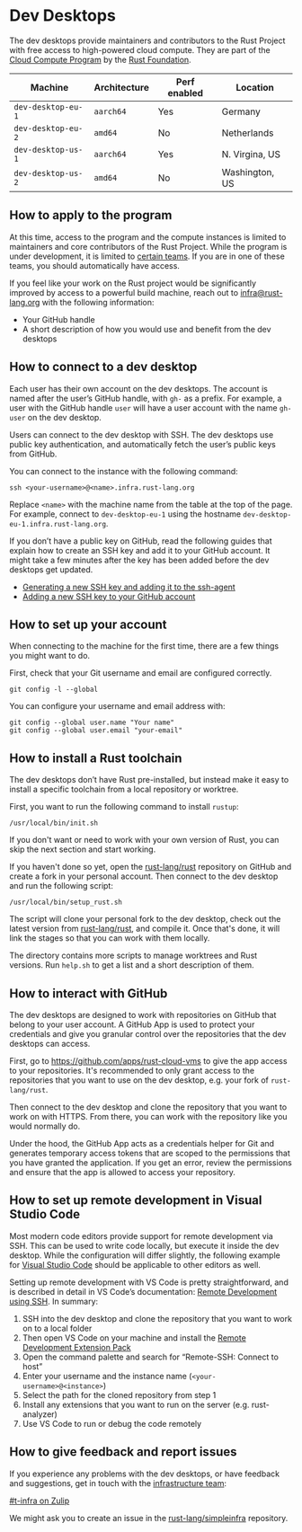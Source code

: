 # Dev Desktops

The dev desktops provide maintainers and contributors to the Rust Project with
free access to high-powered cloud compute. They are part of the
[Cloud Compute Program] by the [Rust Foundation].

| Machine            | Architecture | Perf enabled | Location       |
|--------------------|--------------|--------------|----------------|
| `dev-desktop-eu-1` | `aarch64`    | Yes          | Germany        |
| `dev-desktop-eu-2` | `amd64`      | No           | Netherlands    |
| `dev-desktop-us-1` | `aarch64`    | Yes          | N. Virgina, US |
| `dev-desktop-us-2` | `amd64`      | No           | Washington, US |

## How to apply to the program

At this time, access to the program and the compute instances is limited to
maintainers and core contributors of the Rust Project. While the program is
under development, it is limited to [certain teams]. If you are in one of these
teams, you should automatically have access.

If you feel like your work on the Rust project would be significantly improved
by access to a powerful build machine, reach out to [infra@rust-lang.org] with
the following information:

- Your GitHub handle
- A short description of how you would use and benefit from the dev desktops

## How to connect to a dev desktop

Each user has their own account on the dev desktops. The account is named after
the user’s GitHub handle, with `gh-` as a prefix. For example, a user with the
GitHub handle `user` will have a user account with the name `gh-user` on the dev
desktop.

Users can connect to the dev desktop with SSH. The dev desktops use public key
authentication, and automatically fetch the user’s public keys from GitHub.

You can connect to the instance with the following command:

```shell
ssh <your-username>@<name>.infra.rust-lang.org
```

Replace `<name>` with the machine name from the table at the top of the page.
For example, connect to `dev-desktop-eu-1` using the hostname
`dev-desktop-eu-1.infra.rust-lang.org`.

If you don’t have a public key on GitHub, read the following guides that explain
how to create an SSH key and add it to your GitHub account. It might take a few
minutes after the key has been added before the dev desktops get updated.

- [Generating a new SSH key and adding it to the ssh-agent](https://docs.github.com/en/authentication/connecting-to-github-with-ssh/generating-a-new-ssh-key-and-adding-it-to-the-ssh-agent)
- [Adding a new SSH key to your GitHub account](https://docs.github.com/en/authentication/connecting-to-github-with-ssh/adding-a-new-ssh-key-to-your-github-account)

## How to set up your account

When connecting to the machine for the first time, there are a few things you
might want to do.

First, check that your Git username and email are configured correctly.

```shell
git config -l --global
```

You can configure your username and email address with:

```shell
git config --global user.name "Your name"
git config --global user.email "your-email"
```

## How to install a Rust toolchain

The dev desktops don’t have Rust pre-installed, but instead make it easy to
install a specific toolchain from a local repository or worktree.

First, you want to run the following command to install `rustup`:

```shell
/usr/local/bin/init.sh
```

If you don't want or need to work with your own version of Rust, you can skip
the next section and start working.

If you haven't done so yet, open the [rust-lang/rust] repository on GitHub and
create a fork in your personal account. Then connect to the dev desktop and run
the following script:

```shell
/usr/local/bin/setup_rust.sh
```

The script will clone your personal fork to the dev desktop, check out the
latest version from [rust-lang/rust], and compile it. Once that's done, it will
link the stages so that you can work with them locally.

The directory contains more scripts to manage worktrees and Rust versions. Run
`help.sh` to get a list and a short description of them.

## How to interact with GitHub

The dev desktops are designed to work with repositories on GitHub that belong to
your user account. A GitHub App is used to protect your credentials and give you
granular control over the repositories that the dev desktops can access.

First, go to <https://github.com/apps/rust-cloud-vms> to give the app access to
your repositories. It's recommended to only grant access to the repositories
that you want to use on the dev desktop, e.g. your fork of `rust-lang/rust`.

Then connect to the dev desktop and clone the repository that you want to work
on with HTTPS. From there, you can work with the repository like you would
normally do.

Under the hood, the GitHub App acts as a credentials helper for Git and
generates temporary access tokens that are scoped to the permissions that you
have granted the application. If you get an error, review the permissions and
ensure that the app is allowed to access your repository.

## How to set up remote development in Visual Studio Code

Most modern code editors provide support for remote development via SSH. This
can be used to write code locally, but execute it inside the dev desktop. While
the configuration will differ slightly, the following example for
[Visual Studio Code] should be applicable to other editors as well.

Setting up remote development with VS Code is pretty straightforward, and is
described in detail in VS Code’s documentation: [Remote Development using SSH].
In summary:

1. SSH into the dev desktop and clone the repository that you want to work on to
   a local folder
2. Then open VS Code on your machine and install
   the [Remote Development Extension Pack](https://marketplace.visualstudio.com/items?itemName=ms-vscode-remote.vscode-remote-extensionpack)
3. Open the command palette and search for “Remote-SSH: Connect to host”
4. Enter your username and the instance name (`<your-username>@<instance>`)
5. Select the path for the cloned repository from step 1
6. Install any extensions that you want to run on the server (e.g.
   rust-analyzer)
7. Use VS Code to run or debug the code remotely

## How to give feedback and report issues

If you experience any problems with the dev desktops, or have feedback and
suggestions, get in touch with the [infrastructure team]:

[#t-infra on Zulip](https://rust-lang.zulipchat.com/#narrow/stream/t-infra)

We might ask you to create an issue in the [rust-lang/simpleinfra] repository.

[cloud compute program]: https://foundation.rust-lang.org/news/2021-11-16-news-announcing-cloud-compute-initiative/
[infra@rust-lang.org]: mailto:infra@rust-lang.org
[infrastructure team]: https://www.rust-lang.org/governance/teams/infra
[remote development using ssh]: https://code.visualstudio.com/docs/remote/ssh
[rust foundation]: https://foundation.rust-lang.org/
[rust-lang/rust]: https://github.com/rust-lang/rust
[rust-lang/simpleinfra]: https://github.com/rust-lang/simpleinfra
[visual studio code]: https://code.visualstudio.com/
[certain teams]: https://github.com/search?q=repo%3Arust-lang%2Fteam+path%3Ateams%2F*.toml+dev-desktop&type=code&ref=advsearch